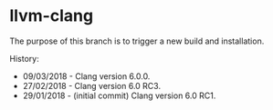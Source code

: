 # llvm-clang
The purpose of this branch is to trigger a new build and installation.

History:
  - 09/03/2018 - Clang version 6.0.0.
  - 27/02/2018 - Clang version 6.0 RC3.
  - 29/01/2018 - (initial commit) Clang version 6.0 RC1.
